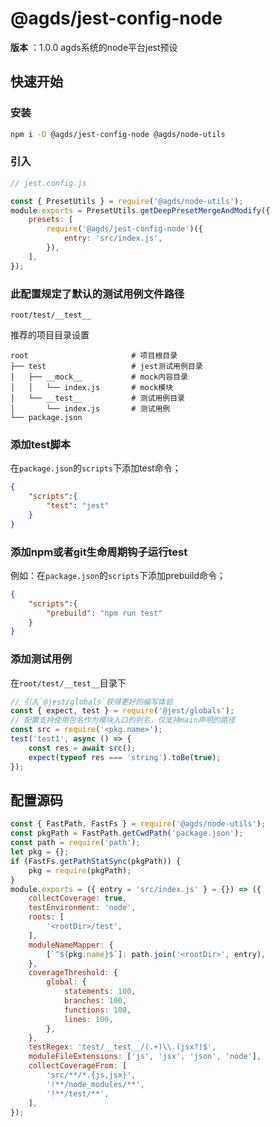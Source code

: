 
# @agds/jest-config-node
**版本** ：1.0.0
agds系统的node平台jest预设

## 快速开始

### 安装
```bash
npm i -D @agds/jest-config-node @agds/node-utils
```

### 引入
```js
// jest.config.js

const { PresetUtils } = require('@agds/node-utils');
module.exports = PresetUtils.getDeepPresetMergeAndModify({
    presets: [
        require('@agds/jest-config-node')({
            entry: 'src/index.js',
        }),
    ],
});
```




### 此配置规定了默认的测试用例文件路径
`root/test/__test__`

推荐的项目目录设置
```
root                       # 项目根目录
├── test                   # jest测试用例目录
│   ├── __mock__           # mock内容目录
│   │   └── index.js       # mock模块
│   └── __test__           # 测试用例目录
│       └── index.js       # 测试用例
└── package.json
```

### 添加test脚本

在`package.json`的`scripts`下添加test命令；

```json
{
    "scripts":{
        "test": "jest"
    }
}
```

### 添加npm或者git生命周期钩子运行test

例如：在`package.json`的`scripts`下添加prebuild命令；

```json
{
    "scripts":{
        "prebuild": "npm run test"
    }
}
```

### 添加测试用例

在`root/test/__test__`目录下

```js
// 引入`@jest/globals`获得更好的编写体验
const { expect, test } = require('@jest/globals');
// 配置支持使用包名作为模块入口的别名，仅支持main声明的路径
const src = require('<pkg.name>');
test('test1', async () => {
    const res = await src();
    expect(typeof res === 'string').toBe(true);
});
```

 <!-- 渲染后缀内容  -->



<a name="source"></a>


## 配置源码

```js
const { FastPath, FastFs } = require('@agds/node-utils');
const pkgPath = FastPath.getCwdPath('package.json');
const path = require('path');
let pkg = {};
if (FastFs.getPathStatSync(pkgPath)) {
    pkg = require(pkgPath);
}
module.exports = ({ entry = 'src/index.js' } = {}) => ({
    collectCoverage: true,
    testEnvironment: 'node',
    roots: [
        '<rootDir>/test',
    ],
    moduleNameMapper: {
        [`^${pkg.name}$`]: path.join('<rootDir>', entry),
    },
    coverageThreshold: {
        global: {
            statements: 100,
            branches: 100,
            functions: 100,
            lines: 100,
        },
    },
    testRegex: 'test/__test__/(.+)\\.(jsx?)$',
    moduleFileExtensions: ['js', 'jsx', 'json', 'node'],
    collectCoverageFrom: [
        'src/**/*.{js,jsx}',
        '!**/node_modules/**',
        '!**/test/**',
    ],
});
```



